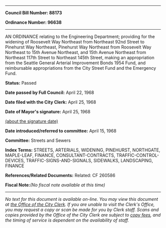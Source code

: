 

********

**Council Bill Number: 88173**
   
**Ordinance Number: 96638**
********

 AN ORDINANCE relating to the Engineering Department; providing for the widening of Roosevelt Way Northeast from Northeast 92nd Street to Pinehurst Way Northeast, Pinehurst Way Northeast from Roosevelt Way Northeast to 15th Avenue Northeast, and 15th Avenue Northeast from Northeast 117th Street to Northeast 145th Street, making an appropriation from the Seattle General Arterial Improvement Bonds 1954 Fund, and reimbursable appropriations from the City Street Fund and the Emergency Fund.

**Status:** Passed
   
**Date passed by Full Council:** April 22, 1968
   
**Date filed with the City Clerk:** April 25, 1968
   
**Date of Mayor's signature:** April 25, 1968
   
[(about the signature date)](/~public/approvaldate.htm)
   
   
   
**Date introduced/referred to committee:** April 15, 1968
   
**Committee:** Streets and Sewers
   
   
**Index Terms:** STREETS, ARTERIALS, WIDENING, PINEHURST, NORTHGATE, MAPLE-LEAF, FINANCE, CONSULTANT-CONTRACTS, TRAFFIC-CONTROL-DEVICES, TRAFFIC-SIGNS-AND-SIGNALS, SIDEWALKS, LANDSCAPING, FINANCE

**References/Related Documents:** Related: CF 260586

**Fiscal Note:**_(No fiscal note available at this time)_
********

_No text for this document is available on-line. You may view this document at [the Office of the City Clerk](http://www.seattle.gov/leg/clerk/contactUs.htm). If you are unable to visit the Clerk's Office, you may request a copy or scan be made for you by Clerk staff. Scans and copies provided by the Office of the City Clerk are subject to [copy fees](http://clerk.seattle.gov/~public/clerkfees.htm), and the timing of service is dependent on the availability of staff._

